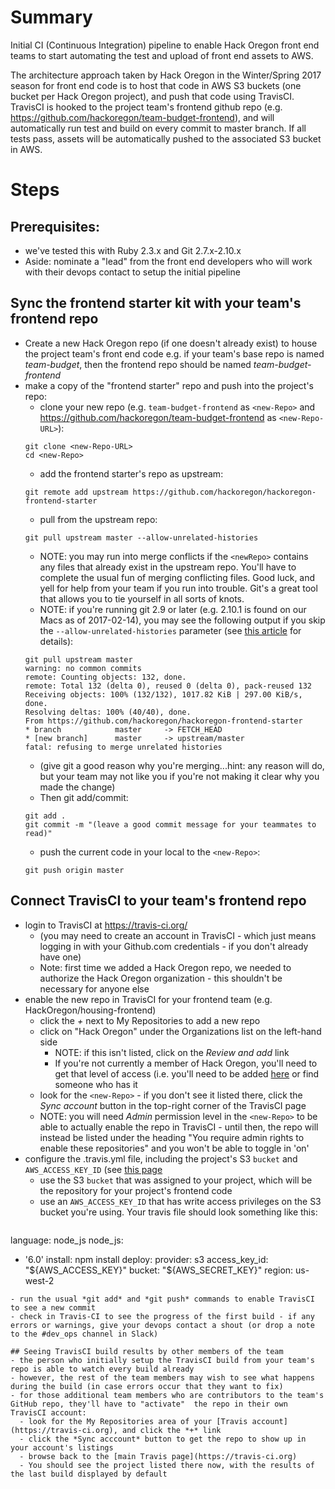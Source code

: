 # Summary
Initial CI (Continuous Integration) pipeline to enable Hack Oregon front end teams to start automating the test and upload of front end assets to AWS.

The architecture approach taken by Hack Oregon in the Winter/Spring 2017 season for front end code is to host that code in AWS S3 buckets (one bucket per Hack Oregon project), and push that code using TravisCI.  TravisCI is hooked to the project team's frontend github repo (e.g. https://github.com/hackoregon/team-budget-frontend), and will automatically run test and build on every commit to master branch.  If all tests pass, assets will be automatically pushed to the associated S3 bucket in AWS.

# Steps
## Prerequisites:
- we've tested this with Ruby 2.3.x and Git 2.7.x-2.10.x
- Aside: nominate a "lead" from the front end developers who will work with their devops contact to setup the initial pipeline

## Sync the frontend starter kit with your team's frontend repo
- Create a new Hack Oregon repo (if one doesn't already exist) to house the project team's front end code e.g. if your team's base repo is named *team-budget*, then the frontend repo should be named *team-budget-frontend*
- make a copy of the "frontend starter" repo and push into the project's repo:
  - clone your new repo (e.g. `team-budget-frontend` as `<new-Repo>` and https://github.com/hackoregon/team-budget-frontend as `<new-Repo-URL>`):
  ```
  git clone <new-Repo-URL>
  cd <new-Repo>
  ```
  - add the frontend starter's repo as upstream:
  ```
  git remote add upstream https://github.com/hackoregon/hackoregon-frontend-starter
  ```
  - pull from the upstream repo:
  ```
  git pull upstream master --allow-unrelated-histories
  ```
  - NOTE: you may run into merge conflicts if the `<newRepo>` contains any files that already exist in the upstream repo.  You'll have to complete the usual fun of merging conflicting files.  Good luck, and yell for help from your team if you run into trouble.  Git's a great tool that allows you to tie yourself in all sorts of knots.
  - NOTE: if you're running git 2.9 or later (e.g. 2.10.1 is found on our Macs as of 2017-02-14), you may see the following output if you skip the `--allow-unrelated-histories` parameter (see [this article](http://stackoverflow.com/questions/37937984/git-refusing-to-merge-unrelated-histories#37938036) for details):
  ```
  git pull upstream master
  warning: no common commits
  remote: Counting objects: 132, done.
  remote: Total 132 (delta 0), reused 0 (delta 0), pack-reused 132
  Receiving objects: 100% (132/132), 1017.82 KiB | 297.00 KiB/s, done.
  Resolving deltas: 100% (40/40), done.
  From https://github.com/hackoregon/hackoregon-frontend-starter
  * branch            master     -> FETCH_HEAD
  * [new branch]      master     -> upstream/master
  fatal: refusing to merge unrelated histories
  ```
  - (give git a good reason why you're merging...hint: any reason will do, but your team may not like you if you're not making it clear why you made the change)
  - Then git add/commit:
  ```
  git add .
  git commit -m "(leave a good commit message for your teammates to read)"
  ```
  - push the current code in your local to the `<new-Repo>`:
  ```
  git push origin master
  ```

## Connect TravisCI to your team's frontend repo
- login to TravisCI at https://travis-ci.org/
  - (you may need to create an account in TravisCI - which just means logging in with your Github.com credentials - if you don't already have one)
  - Note: first time we added a Hack Oregon repo, we needed to authorize the Hack Oregon organization - this shouldn't be necessary for anyone else
- enable the new repo in TravisCI for your frontend team (e.g. HackOregon/housing-frontend)
  - click the *+* next to My Repositories to add a new repo
  - click on "Hack Oregon" under the Organizations list on the left-hand side
    - NOTE: if this isn't listed, click on the *Review and add* link
    - If you're not currently a member of Hack Oregon, you'll need to get that level of access (i.e. you'll need to be added [here](https://github.com/orgs/hackoregon/people) or find someone who has it
  - look for the `<new-Repo>` - if you don't see it listed there, click the *Sync account* button in the top-right corner of the TravisCI page
  - NOTE: you will need *Admin* permission level in the `<new-Repo>` to be able to actually enable the repo in TravisCI - until then, the repo will instead be listed under the heading "You require admin rights to enable these repositories" and you won't be able to toggle in 'on'
- configure the .travis.yml file, including the project's S3 `bucket` and `AWS_ACCESS_KEY_ID` (see [this page](https://github.com/hackoregon/hacku-devops-2017/wiki/Assignment-2---Travis-CI-Introduction#travisfile)
  - use the S3 `bucket` that was assigned to your project, which will be the repository for your project's frontend code
  - use an `AWS_ACCESS_KEY_ID` that has write access privileges on the S3 bucket you're using. Your travis file should look something like this:
  ```yaml
language: node_js
node_js:
- '6.0'
install: npm install
deploy:
  provider: s3
  access_key_id: "${AWS_ACCESS_KEY}"
  bucket: "${AWS_SECRET_KEY}"
  region: us-west-2
```
- run the usual *git add* and *git push* commands to enable TravisCI to see a new commit
- check in Travis-CI to see the progress of the first build - if any errors or warnings, give your devops contact a shout (or drop a note to the #dev_ops channel in Slack)

## Seeing TravisCI build results by other members of the team
- the person who initially setup the TravisCI build from your team's repo is able to watch every build already
- however, the rest of the team members may wish to see what happens during the build (in case errors occur that they want to fix)
- for those additional team members who are contributors to the team's GitHub repo, they'll have to "activate"  the repo in their own TravisCI account:
  - look for the My Repositories area of your [Travis account](https://travis-ci.org), and click the *+* link
  - click the *Sync acccount* button to get the repo to show up in your account's listings
  - browse back to the [main Travis page](https://travis-ci.org)
  - You should see the project listed there now, with the results of the last build displayed by default
